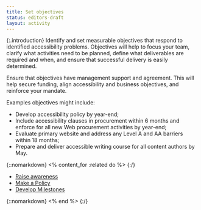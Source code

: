 ```yaml
---
title: Set objectives
status: editors-draft
layout: activity
---
```


{:.introduction}
Identify and set measurable objectives that respond to identified accessibility problems. Objectives will help to focus your team, clarify what activities need to be planned, define what deliverables are required and when, and ensure that successful delivery is easily determined.

Ensure that objectives have management support and agreement. This will help secure funding, align accessibility and business objectives, and reinforce your mandate. 

Examples objectives might include:

* Develop accessibility policy by year-end;
* Include accessibility clauses in procurement within 6 months and enforce for all new Web procurement activities by year-end;
* Evaluate primary website and address any Level A and AA barriers within 18 months;
* Prepare and deliver accessible writing course for all content authors by May.

{::nomarkdown}
<% content_for :related do %>
{:/}

* [Raise awareness](raise_awareness.html)
* [Make a Policy](../plan/make_a_policy.html)
* [Develop Milestones](../plan/develop_milestones.html)

{::nomarkdown}
<% end %>
{:/}
